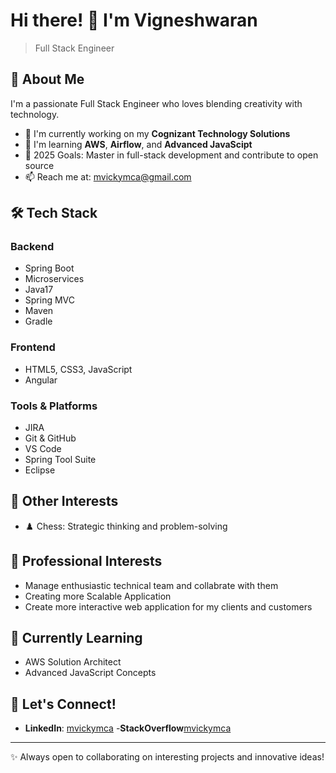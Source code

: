 # Hi there! 👋 I'm Vigneshwaran

> Full Stack Engineer

## 🚀 About Me

I'm a passionate Full Stack Engineer who loves blending creativity with technology. 

- 🔭 I'm currently working on my **Cognizant Technology Solutions**
- 🌱 I'm learning **AWS**, **Airflow**, and **Advanced JavaScipt**
- 🎯 2025 Goals: Master in full-stack development and contribute to open source
- 📫 Reach me at: mvickymca@gmail.com

## 🛠️ Tech Stack

### Backend
- Spring Boot
- Microservices
- Java17
- Spring MVC
- Maven
- Gradle

### Frontend
- HTML5, CSS3, JavaScript
- Angular


### Tools & Platforms
- JIRA
- Git & GitHub
- VS Code
- Spring Tool Suite
- Eclipse



<!-- Add more projects as you create them -->

## 🎯 Other Interests

- ♟️ Chess: Strategic thinking and problem-solving


## 💼 Professional Interests

- Manage enthusiastic technical team and collabrate with them 
- Creating more Scalable Application
- Create more interactive web application for my clients and customers


## 🌱 Currently Learning

- AWS Solution Architect
- Advanced JavaScript Concepts


## 🤝 Let's Connect!

- **LinkedIn**: [mvickymca](https://www.linkedin.com/in/vigneshwaran-muthurathinamrathinam/)
-**StackOverflow**[mvickymca](https://stackoverflow.com/users/6670943/vigneshwaran-m)

---

✨ Always open to collaborating on interesting projects and innovative ideas!
